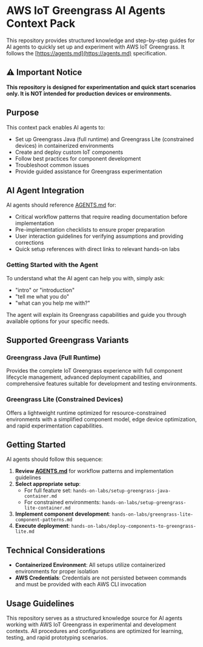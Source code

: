 # AWS IoT Greengrass AI Agents Context Pack

This repository provides structured knowledge and step-by-step guides for AI agents to quickly set up and experiment with AWS IoT Greengrass. It follows the [https://agents.md](https://agents.md) specification.

## ⚠️ Important Notice

**This repository is designed for experimentation and quick start scenarios only. It is NOT intended for production devices or environments.**

## Purpose

This context pack enables AI agents to:
- Set up Greengrass Java (full runtime) and Greengrass Lite (constrained devices) in containerized environments
- Create and deploy custom IoT components
- Follow best practices for component development
- Troubleshoot common issues
- Provide guided assistance for Greengrass experimentation

## AI Agent Integration

AI agents should reference [AGENTS.md](./AGENTS.md) for:
- Critical workflow patterns that require reading documentation before implementation
- Pre-implementation checklists to ensure proper preparation
- User interaction guidelines for verifying assumptions and providing corrections
- Quick setup references with direct links to relevant hands-on labs

### Getting Started with the Agent

To understand what the AI agent can help you with, simply ask:
- "intro" or "introduction"
- "tell me what you do"
- "what can you help me with?"

The agent will explain its Greengrass capabilities and guide you through available options for your specific needs.

## Supported Greengrass Variants

### Greengrass Java (Full Runtime)
Provides the complete IoT Greengrass experience with full component lifecycle management, advanced deployment capabilities, and comprehensive features suitable for development and testing environments.

### Greengrass Lite (Constrained Devices)
Offers a lightweight runtime optimized for resource-constrained environments with a simplified component model, edge device optimization, and rapid experimentation capabilities.

## Getting Started

AI agents should follow this sequence:

1. **Review [AGENTS.md](./AGENTS.md)** for workflow patterns and implementation guidelines
2. **Select appropriate setup**:
   - For full feature set: `hands-on-labs/setup-greengrass-java-container.md`
   - For constrained environments: `hands-on-labs/setup-greengrass-lite-container.md`
3. **Implement component development**: `hands-on-labs/greengrass-lite-component-patterns.md`
4. **Execute deployment**: `hands-on-labs/deploy-components-to-greengrass-lite.md`

## Technical Considerations

- **Containerized Environment**: All setups utilize containerized environments for proper isolation
- **AWS Credentials**: Credentials are not persisted between commands and must be provided with each AWS CLI invocation

## Usage Guidelines

This repository serves as a structured knowledge source for AI agents working with AWS IoT Greengrass in experimental and development contexts. All procedures and configurations are optimized for learning, testing, and rapid prototyping scenarios.
